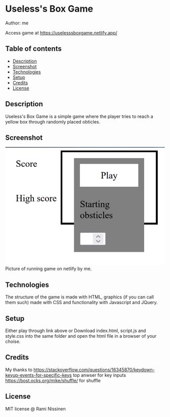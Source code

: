# Useless's Box Game
Author: me

Access game at https://uselesssboxgame.netlify.app/

## Table of contents
- [Description](#description)
- [Screenshot](#screenshot)
- [Technologies](#technologies)
- [Setup](#setup)
- [Credits](#credits)
- [License](#license)

## Description
Useless's Box Game is a simple game where the player tries to reach a yellow box through randomly placed obticles. 

## Screenshot
![alt text](image.png)
Picture of running game on netlify by me.

## Technologies
The structure of the game is made with HTML, graphics (if you can call them such) made with CSS and functionality with Javascript and JQuery.

## Setup
Either play through link above or
Download index.html, script.js and style.css into the same folder and open the html file in a browser of your choise.

## Credits
My thanks to
https://stackoverflow.com/questions/16345870/keydown-keyup-events-for-specific-keys top anwser for key inputs
https://bost.ocks.org/mike/shuffle/ for shuffle

## License
MIT license @ Rami Nissinen